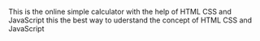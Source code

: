 This is the online simple calculator with the help of HTML CSS and JavaScript 
this the best way to uderstand the concept of HTML CSS and JavaScript 
